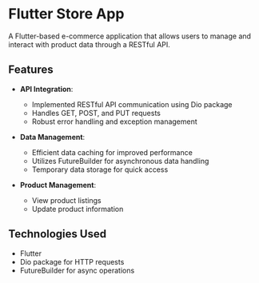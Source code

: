# Flutter Store App

A Flutter-based e-commerce application that allows users to manage and interact with product data through a RESTful API.

## Features

- **API Integration**: 
  - Implemented RESTful API communication using Dio package
  - Handles GET, POST, and PUT requests
  - Robust error handling and exception management

- **Data Management**:
  - Efficient data caching for improved performance
  - Utilizes FutureBuilder for asynchronous data handling
  - Temporary data storage for quick access

- **Product Management**:
  - View product listings
  - Update product information

## Technologies Used

- Flutter
- Dio package for HTTP requests
- FutureBuilder for async operations

